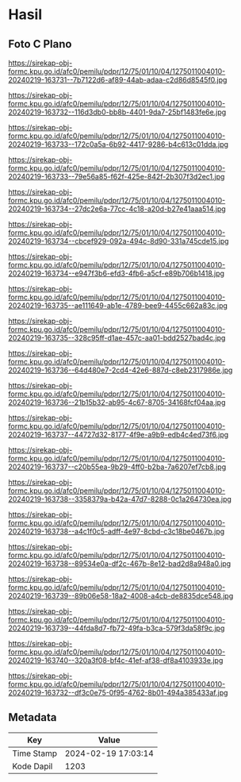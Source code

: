 # Hasil

## Foto C Plano

https://sirekap-obj-formc.kpu.go.id/afc0/pemilu/pdpr/12/75/01/10/04/1275011004010-20240219-163731--7b7122d6-af89-44ab-adaa-c2d86d8545f0.jpg

https://sirekap-obj-formc.kpu.go.id/afc0/pemilu/pdpr/12/75/01/10/04/1275011004010-20240219-163732--116d3db0-bb8b-4401-9da7-25bf1483fe6e.jpg

https://sirekap-obj-formc.kpu.go.id/afc0/pemilu/pdpr/12/75/01/10/04/1275011004010-20240219-163733--172c0a5a-6b92-4417-9286-b4c613c01dda.jpg

https://sirekap-obj-formc.kpu.go.id/afc0/pemilu/pdpr/12/75/01/10/04/1275011004010-20240219-163733--79e56a85-f62f-425e-842f-2b307f3d2ec1.jpg

https://sirekap-obj-formc.kpu.go.id/afc0/pemilu/pdpr/12/75/01/10/04/1275011004010-20240219-163734--27dc2e6a-77cc-4c18-a20d-b27e41aaa514.jpg

https://sirekap-obj-formc.kpu.go.id/afc0/pemilu/pdpr/12/75/01/10/04/1275011004010-20240219-163734--cbcef929-092a-494c-8d90-331a745cde15.jpg

https://sirekap-obj-formc.kpu.go.id/afc0/pemilu/pdpr/12/75/01/10/04/1275011004010-20240219-163734--e947f3b6-efd3-4fb6-a5cf-e89b706b1418.jpg

https://sirekap-obj-formc.kpu.go.id/afc0/pemilu/pdpr/12/75/01/10/04/1275011004010-20240219-163735--ae111649-ab1e-4789-bee9-4455c662a83c.jpg

https://sirekap-obj-formc.kpu.go.id/afc0/pemilu/pdpr/12/75/01/10/04/1275011004010-20240219-163735--328c95ff-d1ae-457c-aa01-bdd2527bad4c.jpg

https://sirekap-obj-formc.kpu.go.id/afc0/pemilu/pdpr/12/75/01/10/04/1275011004010-20240219-163736--64d480e7-2cd4-42e6-887d-c8eb2317986e.jpg

https://sirekap-obj-formc.kpu.go.id/afc0/pemilu/pdpr/12/75/01/10/04/1275011004010-20240219-163736--21b15b32-ab95-4c67-8705-34168fcf04aa.jpg

https://sirekap-obj-formc.kpu.go.id/afc0/pemilu/pdpr/12/75/01/10/04/1275011004010-20240219-163737--44727d32-8177-4f9e-a9b9-edb4c4ed73f6.jpg

https://sirekap-obj-formc.kpu.go.id/afc0/pemilu/pdpr/12/75/01/10/04/1275011004010-20240219-163737--c20b55ea-9b29-4ff0-b2ba-7a6207ef7cb8.jpg

https://sirekap-obj-formc.kpu.go.id/afc0/pemilu/pdpr/12/75/01/10/04/1275011004010-20240219-163738--3358379a-b42a-47d7-8288-0c1a264730ea.jpg

https://sirekap-obj-formc.kpu.go.id/afc0/pemilu/pdpr/12/75/01/10/04/1275011004010-20240219-163738--a4c1f0c5-adff-4e97-8cbd-c3c18be0467b.jpg

https://sirekap-obj-formc.kpu.go.id/afc0/pemilu/pdpr/12/75/01/10/04/1275011004010-20240219-163738--89534e0a-df2c-467b-8e12-bad2d8a948a0.jpg

https://sirekap-obj-formc.kpu.go.id/afc0/pemilu/pdpr/12/75/01/10/04/1275011004010-20240219-163739--89b06e58-18a2-4008-a4cb-de8835dce548.jpg

https://sirekap-obj-formc.kpu.go.id/afc0/pemilu/pdpr/12/75/01/10/04/1275011004010-20240219-163739--44fda8d7-fb72-49fa-b3ca-579f3da58f9c.jpg

https://sirekap-obj-formc.kpu.go.id/afc0/pemilu/pdpr/12/75/01/10/04/1275011004010-20240219-163740--320a3f08-bf4c-41ef-af38-df8a4103933e.jpg

https://sirekap-obj-formc.kpu.go.id/afc0/pemilu/pdpr/12/75/01/10/04/1275011004010-20240219-163732--df3c0e75-0f95-4762-8b01-494a385433af.jpg


## Metadata

| Key        | Value               |
| ---------- | ------------------- |
| Time Stamp | 2024-02-19 17:03:14 |
| Kode Dapil | 1203                |



